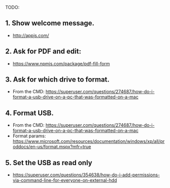 ﻿TODO:

## 1. Show welcome message.

- <http://appjs.com/>

## 2. Ask for PDF and edit:

- <https://www.npmjs.com/package/pdf-fill-form>

## 3. Ask for which drive to format.

- From the CMD: <https://superuser.com/questions/274687/how-do-i-format-a-usb-drive-on-a-pc-that-was-formatted-on-a-mac>

## 4. Format USB.

- From the CMD: <https://superuser.com/questions/274687/how-do-i-format-a-usb-drive-on-a-pc-that-was-formatted-on-a-mac>
- Format params: <https://www.microsoft.com/resources/documentation/windows/xp/all/proddocs/en-us/format.mspx?mfr=true>

## 5. Set the USB as read only

- <https://superuser.com/questions/354638/how-do-i-add-permissions-via-command-line-for-everyone-on-external-hdd>
